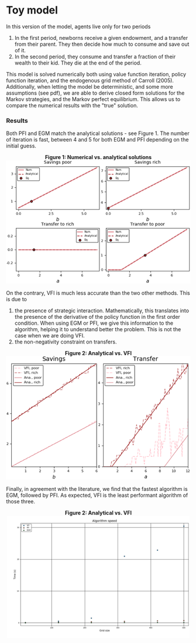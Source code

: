# Toy model

In this version of the model, agents live only for two periods

  1. In the first period, newborns receive a given endowment, and a transfer from their parent.
  They then decide how much to consume and save out of it.
  2. In the second period, they consume and transfer a fraction of their wealth to their kid. They die at
  the end of the period.

This model is solved numerically both using value function iteration, policy function iteration, and the endogenous grid method of Carroll (2005). Additionally, when letting the model be deterministic, and some more assumptions (see pdf), we are able to derive closed form solutions for the Markov strategies, and the Markov perfect equilibrium. This allows us to compare the numerical results with the "true" solution.

### Results

Both PFI and EGM match the analytical solutions - see Figure 1. The number of iteration is fast, between 4 and 5 for both EGM and PFI depending on the initial guess.

<p align="center">
  <b>Figure 1: Numerical vs. analytical solutions</b>
  <img src="https://github.com/HugoLhuillier/NumMethods/blob/master/figures/ToyModel/num_vs_analytical.png" alt="Numerical vs. analytical" style="width: 550px;"/>
</p>

On the contrary, VFI is much less accurate than the two other methods. This is due to

1. the presence of strategic interaction. Mathematically, this translates into the presence of the derivative of the policy function in the first order condition. When using EGM or PFI, we give this information to the algorithm, helping it to understand better the problem.  This is not the case when we are doing VFI.
1. the non-negativity constraint on transfers.

<p align="center">
  <b>Figure 2: Analytical vs. VFI</b>
  <img src="https://github.com/HugoLhuillier/NumMethods/blob/master/figures/ToyModel/ana_vs_vfi.png" alt="VFI poor performance" style="width: 550px;"/>
</p>

Finally, in agreement with the literature, we find that the fastest algorithm is EGM, followed by PFI. As expected, VFI is the least performant algorithm of those three.

<p align="center">
  <b>Figure 2: Analytical vs. VFI</b>
  <img src="https://github.com/HugoLhuillier/NumMethods/blob/master/figures/ToyModel/algo_perf.png" alt="VFI poor performance" style="width: 500px;"/>
</p>
